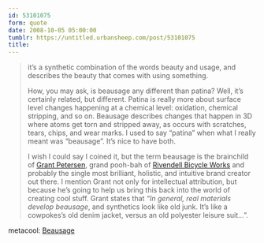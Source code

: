 ```yaml
---
id: 53101075
form: quote
date: 2008-10-05 05:00:00
tumblr: https://untitled.urbansheep.com/post/53101075
title:
---
```


<blockquote>
<p>it&rsquo;s a synthetic combination of the words beauty and usage, and describes the beauty that comes with using something.</p>

<p>How, you may ask, is beausage any different than patina? Well, it&rsquo;s certainly related, but different. Patina is really more about surface level changes happening at a chemical level: oxidation, chemical stripping, and so on. Beausage describes changes that happen in 3D where atoms get torn and stripped away, as occurs with scratches, tears, chips, and wear marks. I used to say &ldquo;patina&rdquo; when what I really meant was &ldquo;beausage&rdquo;. It&rsquo;s nice to have both.</p>

<p>I wish I could say I coined it, but the term beausage is the brainchild of <a href="http://www.rivendellbicycles.com/html/about.html">Grant Petersen</a>, grand pooh-bah of <a href="http://metacool.typepad.com/metacool/2004/04/rivendell_bicyc.html">Rivendell Bicycle Works</a> and probably the single most brilliant, holistic, and intuitive brand creator out there. I mention Grant not only for intellectual attribution, but because he&rsquo;s going to help us bring this back into the world of creating cool stuff. Grant states that <em>&ldquo;In general, real materials develop beausage</em>, and synthetics look like old junk. It&rsquo;s like a cowpokes&rsquo;s old denim jacket, versus an old polyester leisure suit&hellip;&rdquo;.</p>
</blockquote>

metacool: <a href="http://metacool.typepad.com/metacool/2005/05/beausage.html">Beausage</a>
